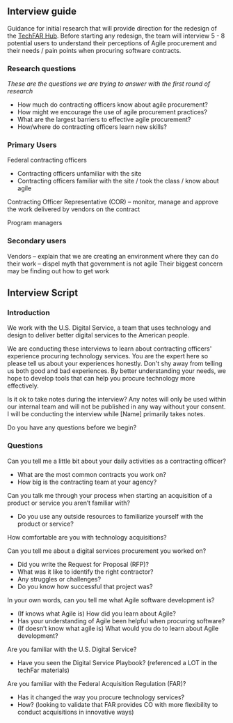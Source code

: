 ## Interview guide

Guidance for initial research that will provide direction for the redesign of the [TechFAR Hub](techfarhub.cio.gov). Before starting any redesign, the team will interview 5 - 8 potential users to understand their perceptions of Agile procurement and their needs / pain points when procuring software contracts.

### Research questions
_These are the questions we are trying to answer with the first round of research_   
* How much do contracting officers know about agile procurement?  
* How might we encourage the use of agile procurement practices?  
* What are the largest barriers to effective agile procurement?  
* How/where do contracting officers learn new skills?

### Primary Users
Federal contracting officers
* Contracting officers unfamiliar with the site
* Contracting officers familiar with the site / took the class / know about agile  

Contracting Officer Representative (COR) – monitor, manage and approve the work delivered by vendors on the contract

Program managers

### Secondary users 
Vendors – explain that we are creating an environment where they can do their work – dispel myth that government is not agile
Their biggest concern may be finding out how to get work

## Interview Script

### Introduction
We work with the U.S. Digital Service, a team that uses technology and design to deliver better digital services to the American people. 

We are conducting these interviews to learn about contracting officers' experience procuring technology services. You are the expert here so please tell us about your experiences honestly. Don't shy away from telling us both good and bad experiences. By better understanding your needs, we hope to develop tools that can help you procure technology more effectively. 

Is it ok to take notes during the interview? Any notes will only be used within our internal team and will not be published in any way without your consent. I will be conducting the interview while [Name] primarily takes notes.

Do you have any questions before we begin?



### Questions

Can you tell me a little bit about your daily activities as a contracting officer?  
  * What are the most common contracts you work on?  
  * How big is the contracting team at your agency?

Can you talk me through your process when starting an acquisition of a product or service you aren’t familiar with?
  * Do you use any outside resources to familiarize yourself with the product or service?

How comfortable are you with technology acquisitions? 

Can you tell me about a digital services procurement you worked on? 
  * Did you write the Request for Proposal (RFP)? 
  * What was it like to identify the right contractor? 
  * Any struggles or challenges? 
  * Do you know how successful that project was? 

In your own words, can you tell me what Agile software development is?
  * (If knows what Agile is) How did you learn about Agile? 
  * Has your understanding of Agile been helpful when procuring software?
  * (If doesn’t know what agile is) What would you do to learn about Agile development? 

Are you familiar with the U.S. Digital Service? 
  * Have you seen the Digital Service Playbook? (referenced a LOT in the techFar materials)

Are you familiar with the Federal Acquisition Regulation (FAR)? 
  * Has it changed the way you procure technology services? 
  * How? (looking to validate that FAR provides CO with more flexibility to conduct acquisitions in innovative ways)


